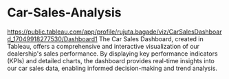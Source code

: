 # Car-Sales-Analysis
https://public.tableau.com/app/profile/rujuta.bagade/viz/CarSalesDashboard_17049918277530/Dashboard1
The Car Sales Dashboard, created in Tableau, offers a comprehensive and interactive visualization of our dealership's sales performance. By displaying key performance indicators (KPIs) and detailed charts, the dashboard provides real-time insights into our car sales data, enabling informed decision-making and trend analysis.
